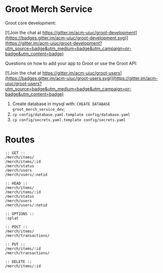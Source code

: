# Groot Merch Service

Groot core development:

[![Join the chat at https://gitter.im/acm-uiuc/groot-development](https://badges.gitter.im/acm-uiuc/groot-development.svg)](https://gitter.im/acm-uiuc/groot-development?utm_source=badge&utm_medium=badge&utm_campaign=pr-badge&utm_content=badge)

Questions on how to add your app to Groot or use the Groot API:

[![Join the chat at https://gitter.im/acm-uiuc/groot-users](https://badges.gitter.im/acm-uiuc/groot-users.svg)](https://gitter.im/acm-uiuc/groot-users?utm_source=badge&utm_medium=badge&utm_campaign=pr-badge&utm_content=badge)


1. Create database in mysql with: `CREATE DATABASE groot_merch_service_dev`;
2. `cp config/database.yaml.template config/database.yaml`
3. `cp config/secrets.yaml.template config/secrets.yaml`


# Routes
```
:: GET ::
/merch/items/
/merch/items/:id
/merch/status
/merch/users
/merch/users/:netid

:: HEAD ::
/merch/items/
/merch/items/:id
/merch/status
/merch/users
/merch/users/:netid

:: OPTIONS ::
:splat

:: POST ::
/merch/items/
/merch/transactions/

:: PUT ::
/merch/items/:id
/merch/transactions/

:: DELETE ::
/merch/items/:id
```
